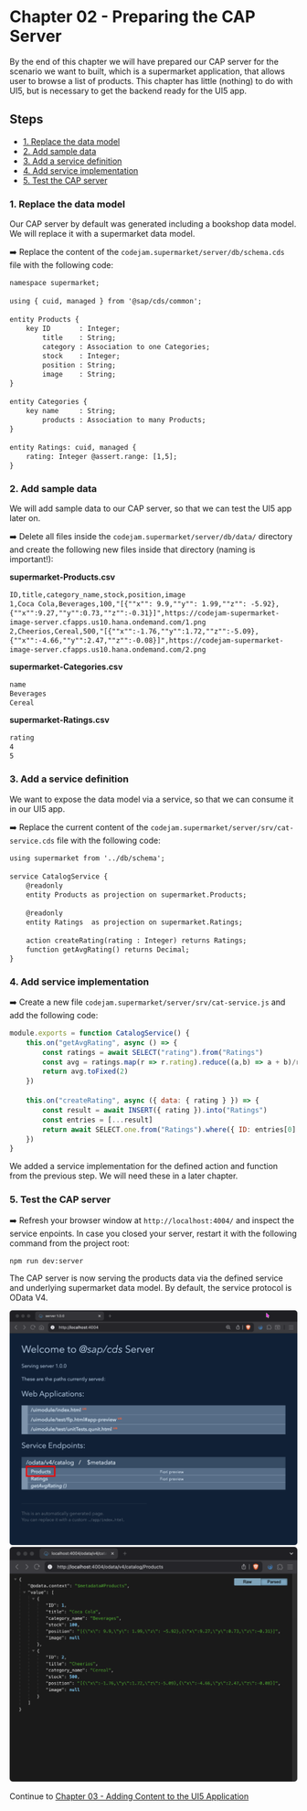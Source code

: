 # Chapter 02 - Preparing the CAP Server

By the end of this chapter we will have prepared our CAP server for the scenario we want to built, which is a supermarket application, that allows user to browse a list of products. This chapter has little (nothing) to do with UI5, but is necessary to get the backend ready for the UI5 app.

## Steps

- [1. Replace the data model](#1-replace-the-data-model)<br>
- [2. Add sample data](#2-add-sample-data)<br>
- [3. Add a service definition](#3-add-a-service-definition)<br>
- [4. Add service implementation](#4-add-service-implementation)<br>
- [5. Test the CAP server](#5-test-the-cap-server)<br>

### 1. Replace the data model

Our CAP server by default was generated including a bookshop data model. We will replace it with a supermarket data model.

➡️ Replace the content of the `codejam.supermarket/server/db/schema.cds` file with the following code:

```cds
namespace supermarket;

using { cuid, managed } from '@sap/cds/common';

entity Products {
    key ID       : Integer;
        title    : String;
        category : Association to one Categories;
        stock    : Integer;
        position : String;
        image    : String;
}

entity Categories {
    key name     : String;
        products : Association to many Products;
}

entity Ratings: cuid, managed {
	rating: Integer @assert.range: [1,5];
}
```

### 2. Add sample data

We will add sample data to our CAP server, so that we can test the UI5 app later on.

➡️ Delete all files inside the `codejam.supermarket/server/db/data/` directory and create the following new files inside that directory (naming is important!):

**supermarket-Products.csv**
```csv
ID,title,category_name,stock,position,image
1,Coca Cola,Beverages,100,"[{""x"": 9.9,""y"": 1.99,""z"": -5.92},{""x"":9.27,""y"":0.73,""z"":-0.31}]",https://codejam-supermarket-image-server.cfapps.us10.hana.ondemand.com/1.png
2,Cheerios,Cereal,500,"[{""x"":-1.76,""y"":1.72,""z"":-5.09},{""x"":-4.66,""y"":2.47,""z"":-0.08}]",https://codejam-supermarket-image-server.cfapps.us10.hana.ondemand.com/2.png
```

**supermarket-Categories.csv**
```csv
name
Beverages
Cereal
```

**supermarket-Ratings.csv**
```csv
rating
4
5
```

### 3. Add a service definition

We want to expose the data model via a service, so that we can consume it in our UI5 app.

➡️ Replace the current content of the `codejam.supermarket/server/srv/cat-service.cds` file with the following code:

```cds
using supermarket from '../db/schema';

service CatalogService {
    @readonly
    entity Products as projection on supermarket.Products;

    @readonly
    entity Ratings  as projection on supermarket.Ratings;

	action createRating(rating : Integer) returns Ratings;
    function getAvgRating() returns Decimal;
}
```

### 4. Add service implementation

➡️ Create a new file `codejam.supermarket/server/srv/cat-service.js` and add the following code:

```javascript
module.exports = function CatalogService() {
	this.on("getAvgRating", async () => {
		const ratings = await SELECT("rating").from("Ratings")
		const avg = ratings.map(r => r.rating).reduce((a,b) => a + b)/ratings.length
		return avg.toFixed(2)
	})

	this.on("createRating", async ({ data: { rating } }) => {
		const result = await INSERT({ rating }).into("Ratings")
		const entries = [...result]
		return await SELECT.one.from("Ratings").where({ ID: entries[0].ID })
	})
}
```

We added a service implementation for the defined action and function from the previous step. We will need these in a later chapter.

### 5. Test the CAP server

➡️ Refresh your browser window at `http://localhost:4004/` and inspect the service enpoints. In case you closed your server, restart it with the following command from the project root:

```bash
npm run dev:server
```

The CAP server is now serving the products data via the defined service and underlying supermarket data model. By default, the service protocol is OData V4.

![updated-cds-server](./updated-cds-server.png)
![products-data](./products-data.png)

Continue to [Chapter 03 - Adding Content to the UI5 Application](/chapters/03-adding-content-to-ui5-app/)

